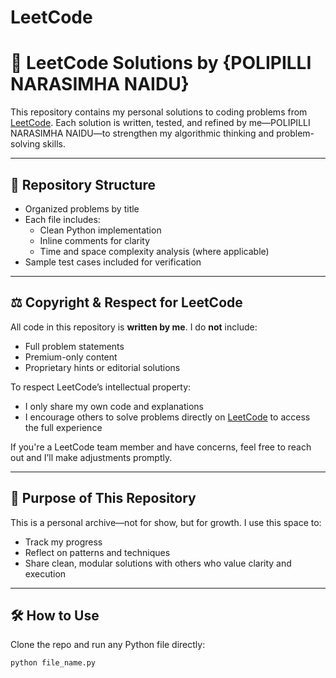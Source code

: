 # LeetCode
# 🧠 LeetCode Solutions by {POLIPILLI NARASIMHA NAIDU}

This repository contains my personal solutions to coding problems from [LeetCode](https://leetcode.com/). Each solution is written, tested, and refined by me—POLIPILLI NARASIMHA NAIDU—to strengthen my algorithmic thinking and problem-solving skills.

---

## 📁 Repository Structure

- Organized problems by title
- Each file includes:
  - Clean Python implementation
  - Inline comments for clarity
  - Time and space complexity analysis (where applicable)
- Sample test cases included for verification

---

## ⚖️ Copyright & Respect for LeetCode

All code in this repository is **written by me**. I do **not** include:
- Full problem statements
- Premium-only content
- Proprietary hints or editorial solutions

To respect LeetCode’s intellectual property:
- I only share my own code and explanations
- I encourage others to solve problems directly on [LeetCode](https://leetcode.com/) to access the full experience

If you're a LeetCode team member and have concerns, feel free to reach out and I’ll make adjustments promptly.

---

## 🚀 Purpose of This Repository

This is a personal archive—not for show, but for growth. I use this space to:
- Track my progress
- Reflect on patterns and techniques
- Share clean, modular solutions with others who value clarity and execution

---

## 🛠️ How to Use

Clone the repo and run any Python file directly:
```bash
python file_name.py
